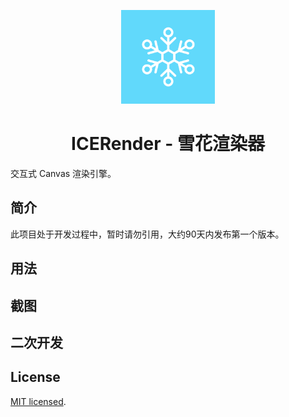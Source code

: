 <p align="center">
<img width="150" src="./tests/assets/ice-render.png">
</p>

<h1 align="center">ICERender - 雪花渲染器</h1>

<div align="left">交互式 Canvas 渲染引擎。</div>

## 简介

此项目处于开发过程中，暂时请勿引用，大约90天内发布第一个版本。

## 用法

## 截图

## 二次开发

## License
[MIT licensed](./LICENSE).
